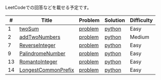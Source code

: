 LeetCodeでの回答などを載せる予定です。

| # | Title | Problem | Solution | Difficulty |
|---| ----- | -------- | -------- | ---------- |
|1|[twoSum](https://leetcode.com/problems/two-sum/) | [problem](./algorithms/python/twoSum/problem.md)| [python](./algorithms/python/twoSum/solve.py)|Easy|
|2|[addTwoNumbers](https://leetcode.com/problems/add-two-numbers/) | [problem](./algorithms/python/addTwoNumbers/problem.md)| [python](./algorithms/python/addTwoNumbers/solve.py)|Medium|
|7|[ReverseInteger](https://leetcode.com/problems/reverse-integer/) | [problem](./algorithms/python/reverseInteger/problem.md)| [python](./algorithms/python/reverseInteger/solve.py)|Easy|
|9|[PalindromeNumber](https://leetcode.com/problems/palindrome-number/) | [problem](./algorithms/python/palindromeNumber/problem.md)| [python](./algorithms/python/palindromeNumber/solve.py)|Easy|
|13|[RomantoInteger](https://leetcode.com/problems/roman-to-integer/) | [problem](./algorithms/python/romantoInteger/problem.md)| [python](./algorithms/python/romantoInteger/solve.py)|Easy|
|14|[LongestCommonPrefix](https://leetcode.com/problems/longest-common-prefix/) | [problem](./algorithms/python/longestCommonPrefix/problem.md)| [python](./algorithms/python/longestCommonPrefix/solve.py)|Easy|